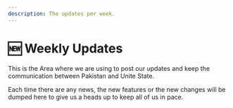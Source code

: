 ```yaml
---
description: The updates per week.
---
```



# 🆕 Weekly Updates

This is the Area where we are using to post our updates and keep the communication between Pakistan and Unite State.

Each time there are any news, the new features or the new changes will be dumped here to give us a heads up to keep all of us in pace.

